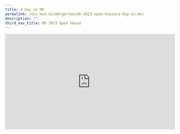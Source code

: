 ```yaml
---
title: A Day in MK
permalink: /our-moe-kindergarten/mk-2023-open-house/a-day-in-mk/
description: ""
third_nav_title: MK 2023 Open House
---
```

<iframe width="560" height="315" src="https://www.youtube.com/embed/licra7UNgNg" title="MK@PG Open House  A Day in MK@ Punggol Green" frameborder="0" allow="accelerometer; autoplay; clipboard-write; encrypted-media; gyroscope; picture-in-picture; web-share" allowfullscreen></iframe>